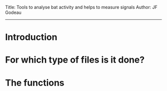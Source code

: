 Title: Tools to analyse bat activity and helps to measure signals
Author: JF Godeau

---

# Introduction  

# For which type of files is it done?  

# The functions  

